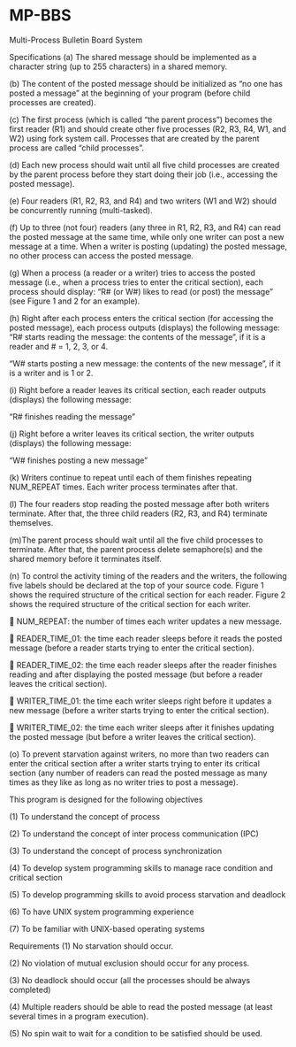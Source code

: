 # MP-BBS
Multi-Process Bulletin Board System 

Specifications
(a) The shared message should be implemented as a character string (up to 255 characters) in a
shared memory.

(b) The content of the posted message should be initialized as “no one has posted a message” at
the beginning of your program (before child processes are created).

(c) The first process (which is called “the parent process”) becomes the first reader (R1) and
should create other five processes (R2, R3, R4, W1, and W2) using fork system call. Processes
that are created by the parent process are called “child processes”.

(d) Each new process should wait until all five child processes are created by the parent process
before they start doing their job (i.e., accessing the posted message).

(e) Four readers (R1, R2, R3, and R4) and two writers (W1 and W2) should be concurrently
running (multi-tasked).

(f) Up to three (not four) readers (any three in R1, R2, R3, and R4) can read the posted message
at the same time, while only one writer can post a new message at a time. When a writer is
posting (updating) the posted message, no other process can access the posted message.

(g) When a process (a reader or a writer) tries to access the posted message (i.e., when a process
tries to enter the critical section), each process should display: “R# (or W#) likes to read (or
post) the message” (see Figure 1 and 2 for an example).

(h) Right after each process enters the critical section (for accessing the posted message), each
process outputs (displays) the following message:
 “R# starts reading the message: the contents of the message”, if it is a reader and # = 1, 2,
3, or 4.

 “W# starts posting a new message: the contents of the new message”, if it is a writer and
 is 1 or 2.

(i) Right before a reader leaves its critical section, each reader outputs (displays) the following
message:

 “R# finishes reading the message”

(j) Right before a writer leaves its critical section, the writer outputs (displays) the following
message:

 “W# finishes posting a new message”

(k) Writers continue to repeat until each of them finishes repeating NUM_REPEAT times. Each
writer process terminates after that.

(l) The four readers stop reading the posted message after both writers terminate. After that,
the three child readers (R2, R3, and R4) terminate themselves.

(m)The parent process should wait until all the five child processes to terminate. After that, the
parent process delete semaphore(s) and the shared memory before it terminates itself.

(n) To control the activity timing of the readers and the writers, the following five labels should
be declared at the top of your source code. Figure 1 shows the required structure of the critical section for each reader. Figure
2 shows the required structure of the critical section for each writer.

 NUM_REPEAT: the number of times each writer updates a new message.

 READER_TIME_01: the time each reader sleeps before it reads the posted message (before
a reader starts trying to enter the critical section).

 READER_TIME_02: the time each reader sleeps after the reader finishes reading and after
displaying the posted message (but before a reader leaves the critical section).

 WRITER_TIME_01: the time each writer sleeps right before it updates a new message
(before a writer starts trying to enter the critical section).

 WRITER_TIME_02: the time each writer sleeps after it finishes updating the posted
message (but before a writer leaves the critical section).

(o) To prevent starvation against writers, no more than two readers can enter the critical section
after a writer starts trying to enter its critical section (any number of readers can read the
posted message as many times as they like as long as no writer tries to post a message).

This program is designed for the following objectives

(1) To understand the concept of process

(2) To understand the concept of inter process communication (IPC)

(3) To understand the concept of process synchronization

(4) To develop system programming skills to manage race condition and critical section

(5) To develop programming skills to avoid process starvation and deadlock

(6) To have UNIX system programming experience

(7) To be familiar with UNIX-based operating systems


Requirements
(1) No starvation should occur.

(2) No violation of mutual exclusion should occur for any process.

(3) No deadlock should occur (all the processes should be always completed)

(4) Multiple readers should be able to read the posted message (at least several times in a
program execution).

(5) No spin wait to wait for a condition to be satisfied should be used.

